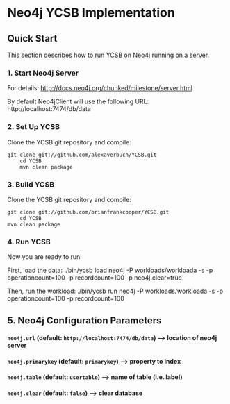 # Neo4j YCSB Implementation

## Quick Start

This section describes how to run YCSB on Neo4j running on a server.

### 1. Start Neo4j Server

For details:
http://docs.neo4j.org/chunked/milestone/server.html

By default Neo4jClient will use the following URL:
http://localhost:7474/db/data

### 2. Set Up YCSB

Clone the YCSB git repository and compile:

	git clone git://github.com/alexaverbuch/YCSB.git
    	cd YCSB
    	mvn clean package

### 3. Build YCSB

Clone the YCSB git repository and compile:

	git clone git://github.com/brianfrankcooper/YCSB.git
    	cd YCSB
	mvn clean package

### 4. Run YCSB

Now you are ready to run! 

First, load the data:
	./bin/ycsb load neo4j -P workloads/workloada -s -p operationcount=100 -p recordcount=100 -p neo4j.clear=true

Then, run the workload:
	./bin/ycsb run neo4j -P workloads/workloada -s -p operationcount=100 -p recordcount=100

## 5. Neo4j Configuration Parameters

#### `neo4j.url` (default: `http://localhost:7474/db/data`) --> location of neo4j server

#### `neo4j.primarykey` (default: `primarykey`) --> property to index

#### `neo4j.table` (default: `usertable`) --> name of table (i.e. label)

#### `neo4j.clear` (default: `false`) --> clear database
